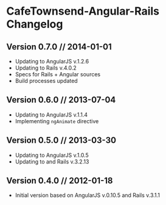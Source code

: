 # CafeTownsend-Angular-Rails Changelog

## Version 0.7.0 // 2014-01-01

* Updating to AngularJS v.1.2.6
* Updating to Rails v.4.0.2
* Specs for Rails + Angular sources
* Build processes updated

## Version 0.6.0 // 2013-07-04

* Updating to AngularJS v.1.1.4
* Implementing `ngAnimate` directive


## Version 0.5.0 // 2013-03-30

* Updating to AngularJS v.1.0.5
* Updating to and Rails v.3.2.13


## Version 0.4.0 // 2012-01-18

* Initial version based on AngularJS v.0.10.5 and Rails v.3.1.1